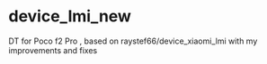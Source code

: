# device_lmi_new
DT for Poco f2 Pro , based on raystef66/device_xiaomi_lmi with my improvements and fixes
